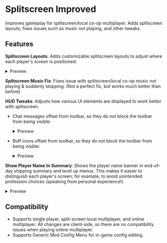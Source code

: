 ﻿# Splitscreen Improved
Improves gameplay for splitscreen/local co-op multiplayer. Adds splitscreen layouts, fixes issues such as music not playing, and other tweaks.

## Features
**Splitscreen Layouts**: Adds customizable splitscreen layouts to adjust where each player's screen is positioned.
<details><summary>Preview</summary>

  ![](https://i.imgur.com/LKLsy9l.gif)
</details>

**Splitscreen Music Fix**: Fixes issue with splitscreen/local co-op music not playing & suddenly stopping. (Not a perfect fix, but works much better than before)

**HUD Tweaks**: Adjusts how various UI elements are displayed to work better with splitscreen.
 - Chat messages offset from toolbar, so they do not block the toolbar from being visible:
   <details><summary>Preview</summary>
   
   BEFORE:
   ![](https://i.imgur.com/9t8g9qC.png)

   AFTER:
   ![](https://i.imgur.com/8HABqC3.png)
   </details>
 - Buff icons offset from toolbar, so they do not block the toolbar from being visible:
   <details><summary>Preview</summary>﻿

   BEFORE:
   ![](https://i.imgur.com/9tfhajt.png)

   AFTER:
   ![](https://i.imgur.com/XeZMlxy.png)
   </details>
**Show Player Name In Summary**: Shows the player name banner in end-of-day shipping summary and level up menus. This makes it easier to distinguish each player's screen; for example, to avoid unintended profession choices (speaking from personal experience!).
<details><summary>Preview</summary>

  ![](https://i.imgur.com/sTp58Od.png)
</details>

## Compatibility
 - Supports single player, split-screen local multiplayer, and online multiplayer. All changes are client-side, so there are no compatibility issues when playing online multiplayer.
 - Supports Generic Mod Config Menu﻿ for in-game config editing.
